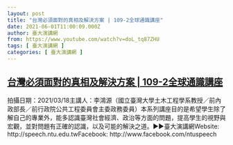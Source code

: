 ```yaml
---
layout: post
title: "台灣必須面對的真相及解決方案 | 109-2全球通識講座"
date: 2021-06-01T11:00:09.000Z
author: 臺大演講網
from: https://www.youtube.com/watch?v=doL_tq87ZHU
tags: [ 臺大演講網 ]
categories: [ 臺大演講網 ]
---
```

<!--1622545209000-->
[台灣必須面對的真相及解決方案 | 109-2全球通識講座](https://www.youtube.com/watch?v=doL_tq87ZHU)
------

<div>
拍攝日期：2021/03/18主講人：李鴻源（國立臺灣大學土木工程學系教授／前內政部長／前行政院公共工程委員會主委政務委員）本系列講座目的是希望學生除了解自己的專業外，能多認識臺灣社會經濟、政治等方面的問題，提高學生的視野與宏觀，並對問題有正確的認識，以及可能的解決之道。►►臺大演講網Website: http://speech.ntu.edu.twFacebook: http://www.facebook.com/ntuspeech
</div>
